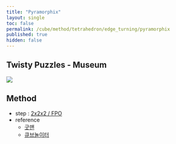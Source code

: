 ```yaml
---
title: "Pyramorphix"
layout: single
toc: false
permalink: /cube/method/tetrahedron/edge_turning/pyramorphix
published: true
hidden: false
---
```


<head>
  <base target="_blank">
</head>



## Twisty Puzzles - Museum

<a href="https://twistypuzzles.com/app/museum/museum_showitem.php?pkey=542">
  <img src="https://twistypuzzles.com/museum/large/00542-01.jpg">
</a>



## Method

- step : [2x2x2 / FPO](/cube/method/NxNxN/original/2x2x2/fpo)
- reference
  - [굿맨](https://youtu.be/j03rjmXctRQ)
  - [큐브놀이터](https://youtu.be/WIy5ZvTXsOY)
